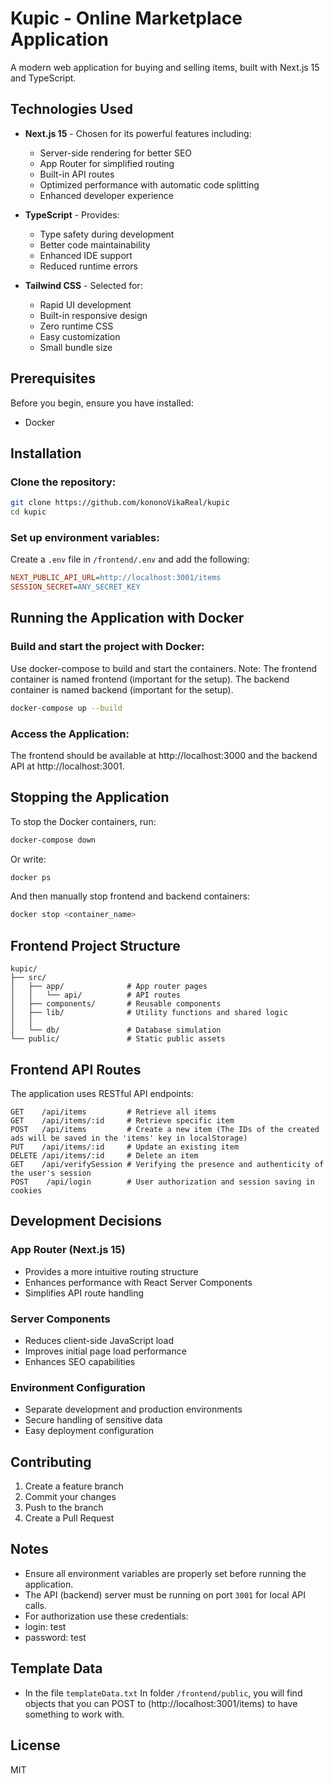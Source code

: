 # Kupic - Online Marketplace Application

A modern web application for buying and selling items, built with Next.js 15 and TypeScript.

## Technologies Used

- **Next.js 15** - Chosen for its powerful features including:

  - Server-side rendering for better SEO
  - App Router for simplified routing
  - Built-in API routes
  - Optimized performance with automatic code splitting
  - Enhanced developer experience

- **TypeScript** - Provides:

  - Type safety during development
  - Better code maintainability
  - Enhanced IDE support
  - Reduced runtime errors

- **Tailwind CSS** - Selected for:
  - Rapid UI development
  - Built-in responsive design
  - Zero runtime CSS
  - Easy customization
  - Small bundle size

## Prerequisites

Before you begin, ensure you have installed:

- Docker

## Installation

### Clone the repository:

```bash
git clone https://github.com/kononoVikaReal/kupic
cd kupic
```

### Set up environment variables:

Create a `.env` file in `/frontend/.env` and add the following:

```ini
NEXT_PUBLIC_API_URL=http://localhost:3001/items
SESSION_SECRET=ANY_SECRET_KEY
```

## Running the Application with Docker

### Build and start the project with Docker:

Use docker-compose to build and start the containers.
Note:
The frontend container is named frontend (important for the setup).
The backend container is named backend (important for the setup).

```bash
docker-compose up --build
```

### Access the Application:

The frontend should be available at http://localhost:3000 and the backend API at http://localhost:3001.

## Stopping the Application

To stop the Docker containers, run:

```bash
docker-compose down
```

Or write:

```bash
docker ps
```

And then manually stop frontend and backend containers:

```bash
docker stop <container_name>
```

## Frontend Project Structure

```
kupic/
├── src/
│   ├── app/              # App router pages
│   │   └── api/          # API routes
│   ├── components/       # Reusable components
│   ├── lib/              # Utility functions and shared logic
│   │
│   └── db/               # Database simulation
└── public/               # Static public assets
```

## Frontend API Routes

The application uses RESTful API endpoints:

```http
GET    /api/items         # Retrieve all items
GET    /api/items/:id     # Retrieve specific item
POST   /api/items         # Create a new item (The IDs of the created ads will be saved in the 'items' key in localStorage)
PUT    /api/items/:id     # Update an existing item
DELETE /api/items/:id     # Delete an item
GET    /api/verifySession # Verifying the presence and authenticity of the user's session
POST    /api/login        # User authorization and session saving in cookies
```

## Development Decisions

### App Router (Next.js 15)

- Provides a more intuitive routing structure
- Enhances performance with React Server Components
- Simplifies API route handling

### Server Components

- Reduces client-side JavaScript load
- Improves initial page load performance
- Enhances SEO capabilities

### Environment Configuration

- Separate development and production environments
- Secure handling of sensitive data
- Easy deployment configuration

## Contributing

1. Create a feature branch
2. Commit your changes
3. Push to the branch
4. Create a Pull Request

## Notes

- Ensure all environment variables are properly set before running the application.
- The API (backend) server must be running on port `3001` for local API calls.
- For authorization use these credentials:
- login: test
- password: test

## Template Data

- In the file `templateData.txt` In folder `/frontend/public`, you will find objects that you can POST to (http://localhost:3001/items) to have something to work with.

## License

MIT
